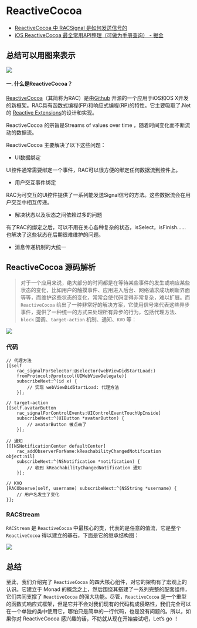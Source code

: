 
# ReactiveCocoa


* [ReactiveCocoa 中 RACSignal 是如何发送信号的](https://halfrost.com/reactivecocoa_racsignal/)
* [iOS ReactiveCocoa 最全常用API整理（可做为手册查询） - 掘金](https://juejin.im/post/578f49fa5bbb50005b95fb80)


## 总结可以用图来表示

![](https://i.loli.net/2018/12/22/5c1de0224cd79.jpg)


#### 一. 什么是ReactiveCocoa？

[ReactiveCocoa](https://github.com/ReactiveCocoa/ReactiveCocoa)（其简称为RAC）是由[Github](https://github.com/blog/1107-reactivecocoa-for-a-better-world) 开源的一个应用于iOS和OS X开发的新框架。RAC具有函数式编程(FP)和响应式编程(RP)的特性。它主要吸取了.Net的 [Reactive Extensions](http://msdn.microsoft.com/en-us/data/gg577609)的设计和实现。

ReactiveCocoa 的宗旨是Streams of values over time ，随着时间变化而不断流动的数据流。

ReactiveCocoa 主要解决了以下这些问题：

*   UI数据绑定

UI控件通常需要绑定一个事件，RAC可以很方便的绑定任何数据流到控件上。

*   用户交互事件绑定

RAC为可交互的UI控件提供了一系列能发送Signal信号的方法。这些数据流会在用户交互中相互传递。

*   解决状态以及状态之间依赖过多的问题

有了RAC的绑定之后，可以不用在关心各种复杂的状态，isSelect，isFinish……也解决了这些状态在后期很难维护的问题。

*   消息传递机制的大统一

## ReactiveCocoa 源码解析

>对于一个应用来说，绝大部分的时间都是在等待某些事件的发生或响应某些状态的变化，比如用户的触摸事件、应用进入后台、网络请求成功刷新界面等等，而维护这些状态的变化，常常会使代码变得非常复杂，难以扩展。而 `ReactiveCocoa` 给出了一种非常好的解决方案，它使用信号来代表这些异步事件，提供了一种统一的方式来处理所有异步的行为，包括代理方法、`block` 回调、`target-action` 机制、通知、`KVO` 等：

![](http://oc98nass3.bkt.clouddn.com/15172043043569.png)


### 代码

```objc
// 代理方法
[[self
    rac_signalForSelector:@selector(webViewDidStartLoad:)
    fromProtocol:@protocol(UIWebViewDelegate)]
    subscribeNext:^(id x) {
        // 实现 webViewDidStartLoad: 代理方法
    }];

// target-action
[[self.avatarButton
    rac_signalForControlEvents:UIControlEventTouchUpInside]
    subscribeNext:^(UIButton *avatarButton) {
        // avatarButton 被点击了
    }];

// 通知
[[[NSNotificationCenter defaultCenter]
    rac_addObserverForName:kReachabilityChangedNotification object:nil]
    subscribeNext:^(NSNotification *notification) {
        // 收到 kReachabilityChangedNotification 通知
    }];

// KVO
[RACObserve(self, username) subscribeNext:^(NSString *username) {
    // 用户名发生了变化
}];
```


###  RACStream
`RACStream` 是 `ReactiveCocoa` 中最核心的类，代表的是任意的值流，它是整个 `ReactiveCocoa` 得以建立的基石，下面是它的继承结构图：

![](http://oc98nass3.bkt.clouddn.com/15172045550450.png)


## 总结

至此，我们介绍完了 `ReactiveCocoa` 的四大核心组件，对它的架构有了宏观上的认识。它建立于 Monad 的概念之上，然后围绕其搭建了一系列完整的配套组件，它们共同支撑了 `ReactiveCocoa` 的强大功能。尽管，`ReactiveCocoa` 是一个重型的函数式响应式框架，但是它并不会对我们现有的代码构成侵略性，我们完全可以在一个单独的类中使用它，哪怕只是简单的一行代码，也是没有问题的。所以，如果你对 ReactiveCocoa 感兴趣的话，不妨就从现在开始尝试吧，Let’s go ！

